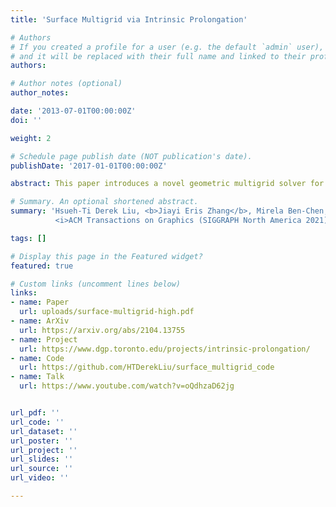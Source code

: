```yaml
---
title: 'Surface Multigrid via Intrinsic Prolongation'

# Authors
# If you created a profile for a user (e.g. the default `admin` user), write the username (folder name) here
# and it will be replaced with their full name and linked to their profile.
authors:

# Author notes (optional)
author_notes:

date: '2013-07-01T00:00:00Z'
doi: ''

weight: 2

# Schedule page publish date (NOT publication's date).
publishDate: '2017-01-01T00:00:00Z'

abstract: This paper introduces a novel geometric multigrid solver for unstructured curved surfaces. Multigrid methods are highly efficient iterative methods for solving systems of linear equations. Despite the success in solving problems defined on structured domains, generalizing multigrid to unstructured curved domains remains a challenging problem. The critical missing ingredient is a prolongation operator to transfer functions across different multigrid levels. We propose a novel method for computing the prolongation for triangulated surfaces based on intrinsic geometry, enabling an efficient geometric multigrid solver for curved surfaces. Our surface multigrid solver achieves better convergence than existing multigrid methods. Compared to direct solvers, our solver is orders of magnitude faster. We evaluate our method on many geometry processing applications and a wide variety of complex shapes with and without boundaries. By simply replacing the direct solver, we upgrade existing algorithms to interactive frame rates, and shift the computational bottleneck away from solving linear systems.

# Summary. An optional shortened abstract.
summary: 'Hsueh-Ti Derek Liu, <b>Jiayi Eris Zhang</b>, Mirela Ben-Chen, Alec Jacobson <br>
          <i>ACM Transactions on Graphics (SIGGRAPH North America 2021)</i>'

tags: []

# Display this page in the Featured widget?
featured: true

# Custom links (uncomment lines below)
links:
- name: Paper
  url: uploads/surface-multigrid-high.pdf
- name: ArXiv
  url: https://arxiv.org/abs/2104.13755
- name: Project
  url: https://www.dgp.toronto.edu/projects/intrinsic-prolongation/
- name: Code
  url: https://github.com/HTDerekLiu/surface_multigrid_code
- name: Talk
  url: https://www.youtube.com/watch?v=oQdhzaD62jg


url_pdf: ''
url_code: ''
url_dataset: ''
url_poster: ''
url_project: ''
url_slides: ''
url_source: ''
url_video: ''

---
```


